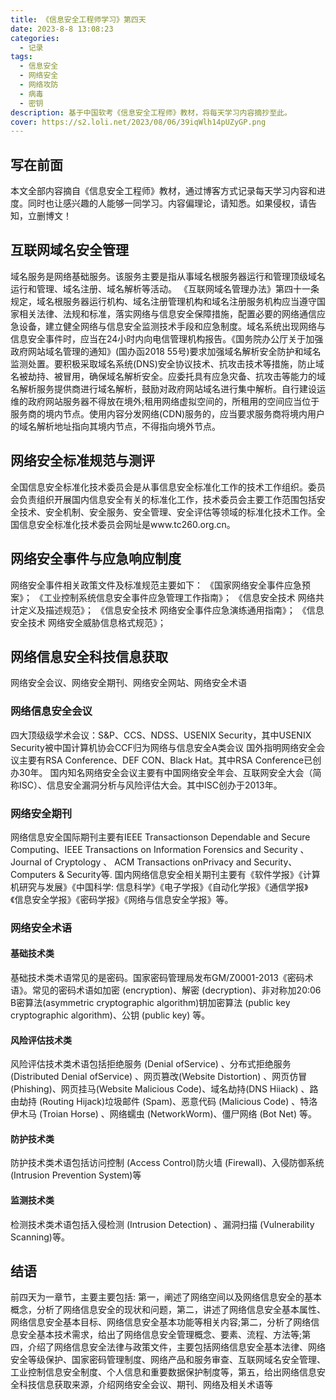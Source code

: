 ```yaml
---
title: 《信息安全工程师学习》第四天
date: 2023-8-8 13:08:23
categories:
  - 记录
tags:
  - 信息安全
  - 网络安全
  - 网络攻防
  - 病毒
  - 密钥
description: 基于中国软考《信息安全工程师》教材，将每天学习内容摘抄至此。
cover: https://s2.loli.net/2023/08/06/39iqWlh14pUZyGP.png
---
```

## 写在前面
本文全部内容摘自《信息安全工程师》教材，通过博客方式记录每天学习内容和进度。同时也让感兴趣的人能够一同学习。内容偏理论，请知悉。如果侵权，请告知，立删博文！
## 互联网域名安全管理
域名服务是网络基础服务。该服务主要是指从事域名根服务器运行和管理顶级域名运行和管理、域名注册、域名解析等活动。
《互联网域名管理办法》第四十一条规定，域名根服务器运行机构、域名注册管理机构和域名注册服务机构应当遵守国家相关法律、法规和标准，落实网络与信息安全保障措施，配置必要的网络通信应急设备，建立健全网络与信息安全监测技术手段和应急制度。域名系统出现网络与信息安全事件时，应当在24小时内向电信管理机构报告。《国务院办公厅关于加强政府网站域名管理的通知》(国办函2018 55号)要求加强域名解析安全防护和域名监测处置。要积极采取域名系统(DNS)安全协议技术、抗攻击技术等措施，防止域名被劫持、被冒用，确保域名解析安全。应委托具有应急灾备、抗攻击等能力的域名解析服务提供商进行域名解析，鼓励对政府网站域名进行集中解析。自行建设运维的政府网站服务器不得放在境外;租用网络虚拟空间的，所租用的空间应当位于服务商的境内节点。使用内容分发网络(CDN)服务的，应当要求服务商将境内用户的域名解析地址指向其境内节点，不得指向境外节点。
## 网络安全标准规范与测评
全国信息安全标准化技术委员会是从事信息安全标准化工作的技术工作组织。委员会负责组织开展国内信息安全有关的标准化工作，技术委员会主要工作范围包括安全技术、安全机制、安全服务、安全管理、安全评估等领域的标准化技术工作。全国信息安全标准化技术委员会网址是www.tc260.org.cn。
## 网络安全事件与应急响应制度
网络安全事件相关政策文件及标准规范主要如下：
《国家网络安全事件应急预案》；
《工业控制系统信息安全事件应急管理工作指南》；
《信息安全技术 网络共计定义及描述规范》；
《信息安全技术 网络安全事件应急演练通用指南》；
《信息安全技术 网络安全威胁信息格式规范》；
## 网络信息安全科技信息获取
网络安全会议、网络安全期刊、网络安全网站、网络安全术语
### 网络信息安全会议
四大顶级级学术会议：S&P、CCS、NDSS、USENIX Security，其中USENIX Security被中国计算机协会CCF归为网络与信息安全A类会议
国外指明网络安全会议主要有RSA Conference、DEF CON、Black Hat。其中RSA Conference已创办30年。
国内知名网络安全会议主要有中国网络安全年会、互联网安全大会（简称ISC）、信息安全漏洞分析与风险评估大会。其中ISC创办于2013年。
### 网络安全期刊
网络信息安全国际期刊主要有IEEE Transactionson Dependable and Secure Computing、IEEE Transactions on Information Forensics and Security 、Journal of Cryptology 、 ACM Transactions onPrivacy and Security、Computers & Security等.
国内网络信息安全相关期刊主要有《软件学报》《计算机研究与发展》《中国科学: 信息科学》《电子学报》《自动化学报》《通信学报》《信息安全学报》《密码学报》《网络与信息安全学报》等。
### 网络安全术语
#### 基础技术类
基础技术类术语常见的是密码。国家密码管理局发布GM/Z0001-2013《密码术语》。常见的密码术语如加密 (encryption)、解密 (decryption)、非对称加20:06
B密算法(asymmetric cryptographic algorithm)钥加密算法 (public key cryptographic algorithm)、公钥 (public key) 等。
#### 风险评估技术类
风险评估技术类术语包括拒绝服务 (Denial ofService) 、分布式拒绝服务 (Distributed Denial ofService) 、网页篡改(Website Distortion) 、网页仿冒(Phishing)、网页挂马(Website Malicious Code)、域名劫持(DNS Hiiack) 、路由劫持 (Routing Hijack)垃圾邮件 (Spam)、恶意代码 (Malicious Code) 、特洛伊木马 (Troian Horse) 、网络蠕虫 (NetworkWorm)、僵尸网络 (Bot Net) 等。
#### 防护技术类
防护技术类术语包括访问控制 (Access Control)防火墙 (Firewall)、入侵防御系统 (Intrusion Prevention System)等
#### 监测技术类
检测技术类术语包括入侵检测 (Intrusion Detection) 、漏洞扫描 (Vulnerability Scanning)等。

## 结语
前四天为一章节，主要主要包括: 第一，阐述了网络空间以及网络信息安全的基本概念，分析了网络信息安全的现状和问题，第二，讲述了网络信息安全基本属性、网络信息安全基本目标、网络信息安全基本功能等相关内容;第二，分析了网络信息安全基本技术需求，给出了网络信息安全管理概念、要素、流程、方法等;第四，介绍了网络信息安全法律与政策文件，主要包括网络信息安全基本法律、网络安全等级保护、国家密码管理制度、网络产品和服务审查、互联网域名安全管理、工业控制信息安全制度、个人信息和重要数据保护制度等，第五，给出网络信息安全科技信息获取来源，介绍网络安全会议、期刊、网络及相关术语等

